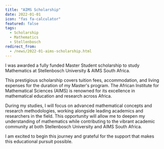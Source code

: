 ```yaml
---
title: "AIMS Scholarship"
date: 2022-01-01
icon: "fas fa-calculator"
featured: false
tags:
  - Scholarship
  - Mathematics
  - Stellenbosch
redirect_from:
  - /news/2022-01-aims-scholarship.html
---
```


I was awarded a fully funded Master Student scholarship to study Mathematics at Stellenbosch University & AIMS South Africa.

This prestigious scholarship covers tuition fees, accommodation, and living expenses for the duration of my Master's program. The African Institute for Mathematical Sciences (AIMS) is renowned for its excellence in mathematical education and research across Africa.

During my studies, I will focus on advanced mathematical concepts and research methodologies, working alongside leading academics and researchers in the field. This opportunity will allow me to deepen my understanding of mathematics while contributing to the vibrant academic community at both Stellenbosch University and AIMS South Africa.

I am excited to begin this journey and grateful for the support that makes this educational pursuit possible.
